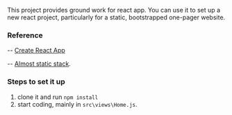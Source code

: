 This project provides ground work for react app. You can use it to set up a new react project,
particularly for a static, bootstrapped one-pager website.

### Reference
-- [Create React App](https://github.com/facebookincubator/create-react-app)

-- [Almost static stack](https://github.com/superhighfives/an-almost-static-stack).

### Steps to set it up
1. clone it and run ```npm install```
2. start coding, mainly in ```src\views\Home.js```.
